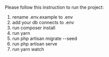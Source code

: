 Please follow this instruction to run the project:

1. rename .env.example to .env
2. add your db connects to .env
3. run composer install
4. run yarn
5. run php artisan migrate --seed
6. run php artisan serve
7. run yarn watch
